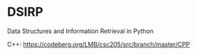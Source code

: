 # DSIRP
Data Structures and Information Retrieval in Python

C++: https://codeberg.org/LMB/csc205/src/branch/master/CPP
